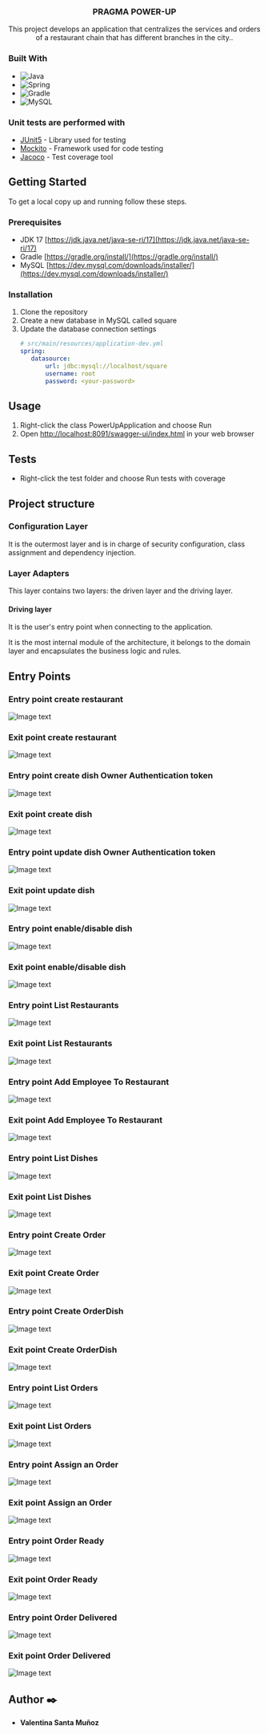 <br />
<div align="center">
<h3 align="center">PRAGMA POWER-UP</h3>
  <p align="center">
    This project develops an application that centralizes the services and orders of a restaurant chain that has different branches in the city..
  </p>
</div>

### Built With

* ![Java](https://img.shields.io/badge/java-%23ED8B00.svg?style=for-the-badge&logo=java&logoColor=white)
* ![Spring](https://img.shields.io/badge/Spring-6DB33F?style=for-the-badge&logo=spring&logoColor=white)
* ![Gradle](https://img.shields.io/badge/Gradle-02303A.svg?style=for-the-badge&logo=Gradle&logoColor=white)
* ![MySQL](https://img.shields.io/badge/MySQL-00000F?style=for-the-badge&logo=mysql&logoColor=white)


### Unit tests are performed with
* [JUnit5](https://junit.org/junit5/) - Library used for testing
* [Mockito](https://site.mockito.org/) - Framework used for code testing
* [Jacoco](https://www.jacoco.org/jacoco/trunk/index.html) - Test coverage tool


<!-- GETTING STARTED -->
## Getting Started

To get a local copy up and running follow these steps.

### Prerequisites

* JDK 17 [https://jdk.java.net/java-se-ri/17](https://jdk.java.net/java-se-ri/17)
* Gradle [https://gradle.org/install/](https://gradle.org/install/)
* MySQL [https://dev.mysql.com/downloads/installer/](https://dev.mysql.com/downloads/installer/)



### Installation

1. Clone the repository
2. Create a new database in MySQL called square
3. Update the database connection settings
   ```yml
   # src/main/resources/application-dev.yml
   spring:
      datasource:
          url: jdbc:mysql://localhost/square
          username: root
          password: <your-password>
   ```
<!-- USAGE -->
## Usage

1. Right-click the class PowerUpApplication and choose Run
2. Open [http://localhost:8091/swagger-ui/index.html](http://localhost:8090/swagger-ui/index.html) in your web browser

<!-- ROADMAP -->
## Tests

- Right-click the test folder and choose Run tests with coverage


## Project structure

### Configuration Layer
It is the outermost layer and is in charge of security configuration, class assignment and dependency injection.

### Layer Adapters
This layer contains two layers: the driven layer and the driving layer.

#### Driving layer
It is the user's entry point when connecting to the application.

It is the most internal module of the architecture, it belongs to 
the domain layer and encapsulates the business logic and rules.


## Entry Points

### Entry point create restaurant
![Image text](img/EntryPointCreateRestaurant.jpg)

### Exit point create restaurant
![Image text](/img/ExitPointCreateRestaurant.jpg)

### Entry point create dish Owner Authentication token
![Image text](img/EntryPointCreateDishAutenticationOwner.jpg)

### Exit point create dish
![Image text](/img/ExitPointCreateDish.jpg)

### Entry point update dish Owner Authentication token
![Image text](img/EntryPointUpdateDish.jpg)

### Exit point update dish
![Image text](/img/ExitPointUpdateDish.jpg)

### Entry point enable/disable dish
![Image text](img/EntryPointEnableDisableDish.jpg)

### Exit point enable/disable dish
![Image text](/img/ExitPointEnableDisableDish.jpg)

### Entry point List Restaurants
![Image text](img/EntryPointListRestaurants.jpg)

### Exit point List Restaurants
![Image text](/img/ExitPointListRestaurants.jpg)

### Entry point Add Employee To Restaurant
![Image text](img/EntryPointAddEmployeeToRestaurant.jpg)

### Exit point Add Employee To Restaurant
![Image text](/img/ExitPointAddEmployeeToRestaurant.jpg)

### Entry point List Dishes
![Image text](img/EntryPointListDishes.jpg)

### Exit point List Dishes
![Image text](/img/ExitPointListDishes.jpg)

### Entry point Create Order
![Image text](img/EntryPointCreateOrder.jpg)

### Exit point Create Order
![Image text](/img/ExitPointCreateOrder.jpg)

### Entry point Create OrderDish
![Image text](img/EntryPointCreateOrderDish.jpg)

### Exit point Create OrderDish
![Image text](/img/ExitPointCreateOrderDish.jpg)

### Entry point List Orders
![Image text](img/EntryPointListOrders.jpg)

### Exit point List Orders
![Image text](/img/ExitPointListOrders.jpg)

### Entry point Assign an Order
![Image text](img/EntryAssignOrder.jpg)

### Exit point Assign an Order
![Image text](/img/ExitPointAssignOrder.jpg)

### Entry point Order Ready
![Image text](img/EntryPointOrderReady.jpg)

### Exit point Order Ready
![Image text](/img/ExitPointOrderReady.jpg)

### Entry point Order Delivered
![Image text](img/EntryPointOrderDelivered.jpg)

### Exit point Order Delivered
![Image text](/img/ExitPointOrderDelivered.jpg)


## Author ✒️
* **Valentina Santa Muñoz** 

